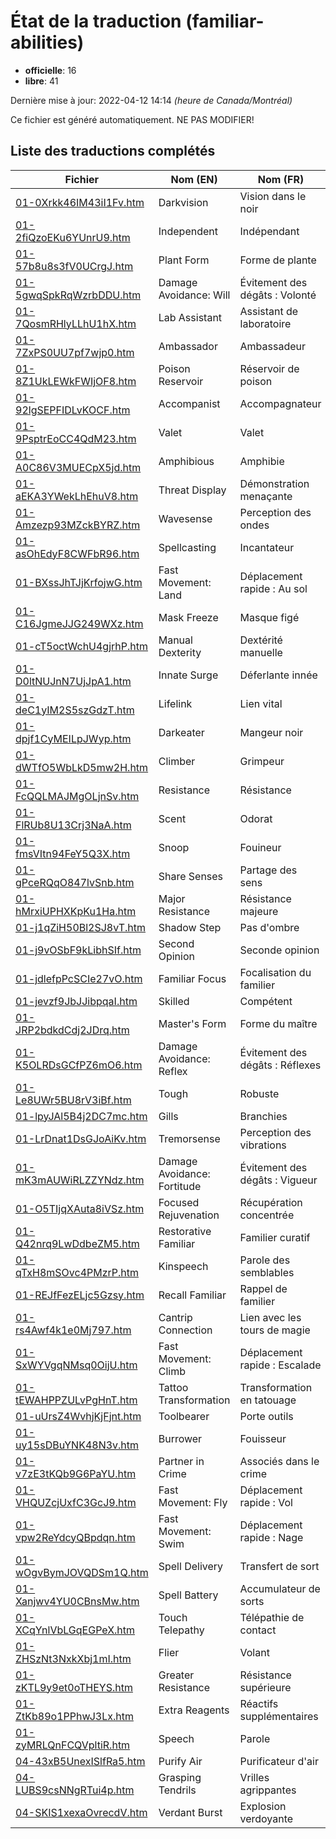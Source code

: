 # État de la traduction (familiar-abilities)

 * **officielle**: 16
 * **libre**: 41


Dernière mise à jour: 2022-04-12 14:14 *(heure de Canada/Montréal)*

Ce fichier est généré automatiquement. NE PAS MODIFIER!
## Liste des traductions complétés

| Fichier   | Nom (EN)    | Nom (FR)    | État |
|-----------|-------------|-------------|:----:|
|[01-0Xrkk46IM43iI1Fv.htm](familiar-abilities/01-0Xrkk46IM43iI1Fv.htm)|Darkvision|Vision dans le noir|officielle|
|[01-2fiQzoEKu6YUnrU9.htm](familiar-abilities/01-2fiQzoEKu6YUnrU9.htm)|Independent|Indépendant|libre|
|[01-57b8u8s3fV0UCrgJ.htm](familiar-abilities/01-57b8u8s3fV0UCrgJ.htm)|Plant Form|Forme de plante|libre|
|[01-5gwqSpkRqWzrbDDU.htm](familiar-abilities/01-5gwqSpkRqWzrbDDU.htm)|Damage Avoidance: Will|Évitement des dégâts : Volonté|libre|
|[01-7QosmRHlyLLhU1hX.htm](familiar-abilities/01-7QosmRHlyLLhU1hX.htm)|Lab Assistant|Assistant de laboratoire|officielle|
|[01-7ZxPS0UU7pf7wjp0.htm](familiar-abilities/01-7ZxPS0UU7pf7wjp0.htm)|Ambassador|Ambassadeur|libre|
|[01-8Z1UkLEWkFWIjOF8.htm](familiar-abilities/01-8Z1UkLEWkFWIjOF8.htm)|Poison Reservoir|Réservoir de poison|libre|
|[01-92lgSEPFIDLvKOCF.htm](familiar-abilities/01-92lgSEPFIDLvKOCF.htm)|Accompanist|Accompagnateur|libre|
|[01-9PsptrEoCC4QdM23.htm](familiar-abilities/01-9PsptrEoCC4QdM23.htm)|Valet|Valet|libre|
|[01-A0C86V3MUECpX5jd.htm](familiar-abilities/01-A0C86V3MUECpX5jd.htm)|Amphibious|Amphibie|libre|
|[01-aEKA3YWekLhEhuV8.htm](familiar-abilities/01-aEKA3YWekLhEhuV8.htm)|Threat Display|Démonstration menaçante|libre|
|[01-Amzezp93MZckBYRZ.htm](familiar-abilities/01-Amzezp93MZckBYRZ.htm)|Wavesense|Perception des ondes|libre|
|[01-asOhEdyF8CWFbR96.htm](familiar-abilities/01-asOhEdyF8CWFbR96.htm)|Spellcasting|Incantateur|libre|
|[01-BXssJhTJjKrfojwG.htm](familiar-abilities/01-BXssJhTJjKrfojwG.htm)|Fast Movement: Land|Déplacement rapide : Au sol|libre|
|[01-C16JgmeJJG249WXz.htm](familiar-abilities/01-C16JgmeJJG249WXz.htm)|Mask Freeze|Masque figé|officielle|
|[01-cT5octWchU4gjrhP.htm](familiar-abilities/01-cT5octWchU4gjrhP.htm)|Manual Dexterity|Dextérité manuelle|officielle|
|[01-D0ltNUJnN7UjJpA1.htm](familiar-abilities/01-D0ltNUJnN7UjJpA1.htm)|Innate Surge|Déferlante innée|officielle|
|[01-deC1yIM2S5szGdzT.htm](familiar-abilities/01-deC1yIM2S5szGdzT.htm)|Lifelink|Lien vital|officielle|
|[01-dpjf1CyMEILpJWyp.htm](familiar-abilities/01-dpjf1CyMEILpJWyp.htm)|Darkeater|Mangeur noir|libre|
|[01-dWTfO5WbLkD5mw2H.htm](familiar-abilities/01-dWTfO5WbLkD5mw2H.htm)|Climber|Grimpeur|officielle|
|[01-FcQQLMAJMgOLjnSv.htm](familiar-abilities/01-FcQQLMAJMgOLjnSv.htm)|Resistance|Résistance|libre|
|[01-FlRUb8U13Crj3NaA.htm](familiar-abilities/01-FlRUb8U13Crj3NaA.htm)|Scent|Odorat|officielle|
|[01-fmsVItn94FeY5Q3X.htm](familiar-abilities/01-fmsVItn94FeY5Q3X.htm)|Snoop|Fouineur|libre|
|[01-gPceRQqO847lvSnb.htm](familiar-abilities/01-gPceRQqO847lvSnb.htm)|Share Senses|Partage des sens|officielle|
|[01-hMrxiUPHXKpKu1Ha.htm](familiar-abilities/01-hMrxiUPHXKpKu1Ha.htm)|Major Resistance|Résistance majeure|libre|
|[01-j1qZiH50Bl2SJ8vT.htm](familiar-abilities/01-j1qZiH50Bl2SJ8vT.htm)|Shadow Step|Pas d'ombre|libre|
|[01-j9vOSbF9kLibhSIf.htm](familiar-abilities/01-j9vOSbF9kLibhSIf.htm)|Second Opinion|Seconde opinion|libre|
|[01-jdlefpPcSCIe27vO.htm](familiar-abilities/01-jdlefpPcSCIe27vO.htm)|Familiar Focus|Focalisation du familier|officielle|
|[01-jevzf9JbJJibpqaI.htm](familiar-abilities/01-jevzf9JbJJibpqaI.htm)|Skilled|Compétent|libre|
|[01-JRP2bdkdCdj2JDrq.htm](familiar-abilities/01-JRP2bdkdCdj2JDrq.htm)|Master's Form|Forme du maître|libre|
|[01-K5OLRDsGCfPZ6mO6.htm](familiar-abilities/01-K5OLRDsGCfPZ6mO6.htm)|Damage Avoidance: Reflex|Évitement des dégâts : Réflexes|libre|
|[01-Le8UWr5BU8rV3iBf.htm](familiar-abilities/01-Le8UWr5BU8rV3iBf.htm)|Tough|Robuste|libre|
|[01-lpyJAl5B4j2DC7mc.htm](familiar-abilities/01-lpyJAl5B4j2DC7mc.htm)|Gills|Branchies|libre|
|[01-LrDnat1DsGJoAiKv.htm](familiar-abilities/01-LrDnat1DsGJoAiKv.htm)|Tremorsense|Perception des vibrations|libre|
|[01-mK3mAUWiRLZZYNdz.htm](familiar-abilities/01-mK3mAUWiRLZZYNdz.htm)|Damage Avoidance: Fortitude|Évitement des dégâts : Vigueur|libre|
|[01-O5TIjqXAuta8iVSz.htm](familiar-abilities/01-O5TIjqXAuta8iVSz.htm)|Focused Rejuvenation|Récupération concentrée|libre|
|[01-Q42nrq9LwDdbeZM5.htm](familiar-abilities/01-Q42nrq9LwDdbeZM5.htm)|Restorative Familiar|Familier curatif|libre|
|[01-qTxH8mSOvc4PMzrP.htm](familiar-abilities/01-qTxH8mSOvc4PMzrP.htm)|Kinspeech|Parole des semblables|officielle|
|[01-REJfFezELjc5Gzsy.htm](familiar-abilities/01-REJfFezELjc5Gzsy.htm)|Recall Familiar|Rappel de familier|libre|
|[01-rs4Awf4k1e0Mj797.htm](familiar-abilities/01-rs4Awf4k1e0Mj797.htm)|Cantrip Connection|Lien avec les tours de magie|officielle|
|[01-SxWYVgqNMsq0OijU.htm](familiar-abilities/01-SxWYVgqNMsq0OijU.htm)|Fast Movement: Climb|Déplacement rapide : Escalade|libre|
|[01-tEWAHPPZULvPgHnT.htm](familiar-abilities/01-tEWAHPPZULvPgHnT.htm)|Tattoo Transformation|Transformation en tatouage|libre|
|[01-uUrsZ4WvhjKjFjnt.htm](familiar-abilities/01-uUrsZ4WvhjKjFjnt.htm)|Toolbearer|Porte outils|libre|
|[01-uy15sDBuYNK48N3v.htm](familiar-abilities/01-uy15sDBuYNK48N3v.htm)|Burrower|Fouisseur|officielle|
|[01-v7zE3tKQb9G6PaYU.htm](familiar-abilities/01-v7zE3tKQb9G6PaYU.htm)|Partner in Crime|Associés dans le crime|libre|
|[01-VHQUZcjUxfC3GcJ9.htm](familiar-abilities/01-VHQUZcjUxfC3GcJ9.htm)|Fast Movement: Fly|Déplacement rapide : Vol|libre|
|[01-vpw2ReYdcyQBpdqn.htm](familiar-abilities/01-vpw2ReYdcyQBpdqn.htm)|Fast Movement: Swim|Déplacement rapide : Nage|libre|
|[01-wOgvBymJOVQDSm1Q.htm](familiar-abilities/01-wOgvBymJOVQDSm1Q.htm)|Spell Delivery|Transfert de sort|libre|
|[01-Xanjwv4YU0CBnsMw.htm](familiar-abilities/01-Xanjwv4YU0CBnsMw.htm)|Spell Battery|Accumulateur de sorts|officielle|
|[01-XCqYnlVbLGqEGPeX.htm](familiar-abilities/01-XCqYnlVbLGqEGPeX.htm)|Touch Telepathy|Télépathie de contact|libre|
|[01-ZHSzNt3NxkXbj1mI.htm](familiar-abilities/01-ZHSzNt3NxkXbj1mI.htm)|Flier|Volant|libre|
|[01-zKTL9y9et0oTHEYS.htm](familiar-abilities/01-zKTL9y9et0oTHEYS.htm)|Greater Resistance|Résistance supérieure|libre|
|[01-ZtKb89o1PPhwJ3Lx.htm](familiar-abilities/01-ZtKb89o1PPhwJ3Lx.htm)|Extra Reagents|Réactifs supplémentaires|officielle|
|[01-zyMRLQnFCQVpltiR.htm](familiar-abilities/01-zyMRLQnFCQVpltiR.htm)|Speech|Parole|officielle|
|[04-43xB5UnexISlfRa5.htm](familiar-abilities/04-43xB5UnexISlfRa5.htm)|Purify Air|Purificateur d'air|libre|
|[04-LUBS9csNNgRTui4p.htm](familiar-abilities/04-LUBS9csNNgRTui4p.htm)|Grasping Tendrils|Vrilles agrippantes|libre|
|[04-SKIS1xexaOvrecdV.htm](familiar-abilities/04-SKIS1xexaOvrecdV.htm)|Verdant Burst|Explosion verdoyante|libre|
